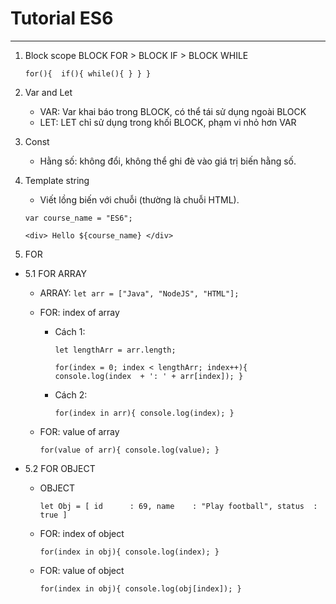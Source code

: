 # Tutorial ES6
----------------------------------------------------
1. 	Block scope
    BLOCK FOR > BLOCK IF > BLOCK WHILE

    `for(){ 
        if(){
            while(){
            }
        }
    }`

2. 	Var and Let
	- VAR: Var khai báo trong BLOCK, có thể tái sử dụng ngoài BLOCK
	- LET: LET chỉ sử dụng trong khối BLOCK, phạm vi nhỏ hơn VAR

3. 	Const
	- Hằng số: không đổi, không thể ghi đè vào giá trị biến hằng số.

4. 	Template string
	- Viết lồng biến với chuỗi (thường là chuỗi HTML).

	`var course_name = "ES6";`
	
	`<div> Hello ${course_name} </div>`

5. FOR
- 5.1 FOR ARRAY
	- ARRAY: 
	`let arr = ["Java", "NodeJS", "HTML"];`

	- FOR: index of array
		- Cách 1:

			`let lengthArr = arr.length;`

			`for(index = 0; index < lengthArr; index++){
				console.log(index  + ': ' + arr[index]);
			}`

		- Cách 2:
		
			`for(index in arr){
				console.log(index);
			}`

	- FOR: value of array
	
		`for(value of arr){
			console.log(value);
		}`


- 5.2	FOR OBJECT
	- OBJECT
	
		`let Obj = [
			id		: 69,
			name	: "Play football",
			status	: true
		]`

	- FOR: index of object
	
		`for(index in obj){
			console.log(index);
		}`

	- FOR: value of object
	
		`for(index in obj){
			console.log(obj[index]);
		}`




	






